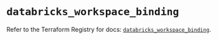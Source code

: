 # `databricks_workspace_binding`

Refer to the Terraform Registry for docs: [`databricks_workspace_binding`](https://registry.terraform.io/providers/databricks/databricks/1.94.0/docs/resources/workspace_binding).
